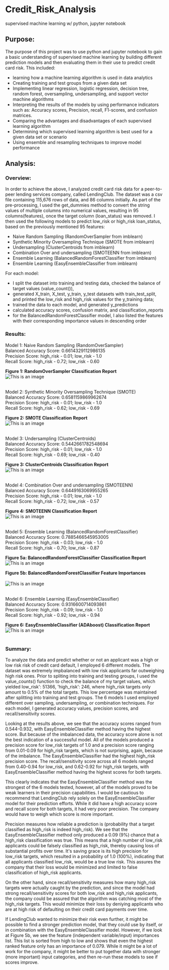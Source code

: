 # Credit_Risk_Analysis
supervised machine learning w/ python, jupyter notebook

## Purpose:
The purpose of this project was to use python and jupyter notebook to gain a basic understanding of supervised machine learning by building different prediction models and then evaluating them in their use to predict credit card risk.  This included:
* learning how a machine learning algorithm is used in data analytics
* Creating training and test groups from a given data set
* Implementing linear regression, logistic regression, decision tree, random forest, oversampling, undersampling, and support vector machine algorithms
* Interpreting the results of the models by using performance indicators such as: Accuracy scores, Precision, recall, F1-scores, and confusion matrices.
* Comparing the advantages and disadvantages of each supervised learning algorithm
* Determining which supervised learning algorithm is best used for a given data set or scenario
* Using ensemble and resampling techniques to improve model performance

## Analysis:

### Overview: 
In order to achieve the above, I analyzed credit card risk data for a peer-to-peer lending services company, called LendingClub.  The dataset was a csv file containing 115,676 rows of data, and 86 columns initially.  As part of the pre-processing, I used the get_dummies method to convert the string values of multiple columns into numerical values, resulting in 95 columns(features), once the target column (loan_status) was removed.  I then used the following models to predict low_risk or high_risk loan_status, based on the previously mentioned 95 features:

* Naive Random Sampling (RandomOverSampler from imblearn)
* Synthetic Minority Oversampling Technique (SMOTE from imblearn)
* Undersampling (ClusterCentroids from imblearn)
* Combination Over and undersampling (SMOTEENN from imblearn)
* Ensemble Learning (BalancedRandomForestClassifier from imblearn)
* Ensemble Learning (EasyEnsembleClassifier from imblearn)

For each model: 
* I split the dataset into training and testing data, checked the balance of target values (value_count()), 
* generated X_train, X_test, y_train, y_test datasets with train_test_split, and printed the low_risk and high_risk values for the y_training data;
* trained the data to each model, and generated y_predictions
* calculated accuracy scores, confusion matrix, and classification_reports
* for the BalancedRandomForestClassifier model, I also listed the features with their corresponding importance values in descending order


### Results:

Model 1: Naive Random Sampling (RandomOverSampler) <br>
Balanced Accuracy Score: 0.6614329112986135 <br>
Precision Score: high_risk - 0.01; low_risk - 1.0 <br>
Recall Score: high_risk - 0.72; low_risk - 0.60 <br>

**Figure 1: RandomOverSampler Classification Report**<br>
![This is an image](https://github.com/bartblack13/Credit_Risk_Analysis/blob/main/Module-17-Challenge-Resources/Resources/RandomOverSampler.png)
<br><br>


Model 2: Synthetic Minority Oversampling Technique (SMOTE) <br>
Balanced Accuracy Score: 0.6581159869962674 <br>
Precision Score: high_risk - 0.01; low_risk - 1.0 <br>
Recall Score: high_risk - 0.62; low_risk - 0.69 <br>

**Figure 2: SMOTE Classification Report**<br>
![This is an image](https://github.com/bartblack13/Credit_Risk_Analysis/blob/main/Module-17-Challenge-Resources/Resources/SMOTE.png)
<br><br>


Model 3: Undersampling (ClusterCentroids) <br>
Balanced Accuracy Score: 0.5442661782548694 <br>
Precision Score: high_risk - 0.01; low_risk - 1.0 <br>
Recall Score: high_risk - 0.69; low_risk - 0.40<br>

**Figure 3: ClusterCentroids Classification Report**<br>
![This is an image](https://github.com/bartblack13/Credit_Risk_Analysis/blob/main/Module-17-Challenge-Resources/Resources/ClusterCentroid.png)
<br><br>


Model 4: Combination Over and undersampling (SMOTEENN) <br>
Balanced Accuracy Score: 0.6449163069955265 <br>
Precision Score: high_risk - 0.01; low_risk - 1.0 <br>
Recall Score: high_risk - 0.72; low_risk - 0.57 <br>

**Figure 4: SMOTEENN Classification Report**<br>
![This is an image](https://github.com/bartblack13/Credit_Risk_Analysis/blob/main/Module-17-Challenge-Resources/Resources/SMOTEENN.png)
<br><br>


Model 5: Ensemble Learning (BalancedRandomForestClassifier) <br>
Balanced Accuracy Score: 0.7885466545953005 <br>
Precision Score: high_risk - 0.03; low_risk - 1.0 <br>
Recall Score: high_risk - 0.70; low_risk - 0.87 <br>

**Figure 5a: BalancedRandomForestClassifier Classification Report**<br>
![This is an image](https://github.com/bartblack13/Credit_Risk_Analysis/blob/main/Module-17-Challenge-Resources/Resources/BalancedRandomForest.png)
<br>

**Figure 5b: BalancedRandomForestClassifier Feature Importances**<br><br>
![This is an image](https://github.com/bartblack13/Credit_Risk_Analysis/blob/main/Module-17-Challenge-Resources/Resources/importances%20BRFC.png)
<br><br>


Model 6: Ensemble Learning (EasyEnsembleClassifier) <br>
Balanced Accuracy Score: 0.9316600714093861 <br>
Precision Score: high_risk - 0.09; low_risk - 1.0 <br>
Recall Score: high_risk - 0.92; low_risk - 0.94 <br>

**Figure 6: EasyEnsembleClassifier (ADAboost) Classification Report**<br>
![This is an image](https://github.com/bartblack13/Credit_Risk_Analysis/blob/main/Module-17-Challenge-Resources/Resources/ADAboost.png)
<br><br>


### Summary:

To analyze the data and predict whether or not an applicant was a high or low risk risk of credit card default, I employed 6 different models.  The dataset was extremely impbalanced with low risk applicants far outweighing high risk ones.  Prior to spliting into training and testing groups, I used the value_counts() function to check the balance of my target values, which yielded low_risk': 51366, 'high_risk': 246, where high_risk targets only amount to 0.5% of the total targets.  This low percentage was maintained after splitting into training and test groups.  The 6 models I used employed different over sampling, undersampling, or combination techniques.  For each model, I generated accuracy values, precision scores, and recall/sensitivity scores.

Looking at the results above, we see that the accuracy scores ranged from 0.544-0.932, with EasyEnsembleClassifier method having the highest score.  But because of the imbalanced data, the accuracy score alone is not the best indication of a successful model.  All of the models produced a precision score for low_risk targets of 1.0 and a precision score ranging from 0.01-0.09 for high_risk targets, which is not surprising, again, because of the imbalance.  The EasyEnsembleClassifier had the highest high_risk precision score.  The recall/sensitivity score across all 6 models ranged from 0.40-0.94 for low_risk, and 0.62-0.92 for high_risk targets, with EasyEnsembleClassifier method having the highest scores for both targets.

This clearly indicates that the EasyEnsembleClassifier method was the strongest of the 6 models tested, however, all of the models proved to be weak learners in their precision capabilities. I would be cautious to recommend that LendingClub rely solely on the EasyEnsembleClassifier model for their prediction efforts.  While it did have a high accuracy score and recall score for both targets, it had very poor precision.  The company would have to weigh which score is more important. 

Precision measures how reliable a prediction is (probability that a target classified as high_risk is indeed high_risk).  We see that the EasyEnsembleClassifier method only produced a 0.09 (9%) chance that a high_risk classification was true.  This means that a high number of low_risk applicants could be falsely classified as high_risk, thereby causing loss of substantial profits over time.  It's saving grace is its high precision for low_risk targets, which resulted in a probability of 1.0 (100%), indicating that all applicants classified low_risk, would be a true low risk.  This assures the company that their loss would be minimized and limited to false classification of high_risk applicants.

On the other hand, since recall/sensitivity measures how many high_risk targets were actually caught by the prediction, and since the model had strong recall/sensitivity scores for both low_risk and high_risk applicants, the company could be assured that the algorithm was catching most of the high_risk targets.  This would minimize their loss by deniying applicants who are at high risk of defaulting on their credit card payments over time. 

If LendingClub wanted to minimize their risk even further, it might be possible to find a stronger prediction model, that they could use by itself, or in combination with the EasyEnsembleClassifier model.  However, if we look at Figure 5b, we see the feature (independent variable/input) importances list.  This list is sorted from high to low and shows that even the highest ranked feature only has an importance of 0.079.  While it might be a lot of work for the company, it might be better to put together data with stronger (more important) input categories, and then re-run these models to see if scores improve.
